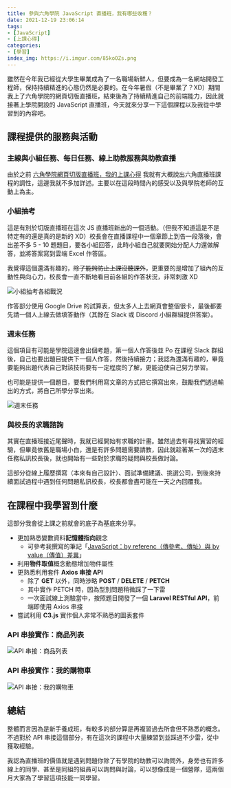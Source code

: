 ```yaml
---
title: 參與六角學院 JavaScript 直播班，我有哪些收穫？
date: 2021-12-19 23:06:14
tags:
- [JavaScript]
- [上課心得]
categories:
- [學習]
index_img: https://i.imgur.com/85koOZs.png
---
```


雖然在今年我已經從大學生畢業成為了一名職場新鮮人，但要成為一名網站開發工程師，保持持續精進的心態仍然是必要的。在今年暑假（不是畢業了？XD）期間我上了六角學院的網頁切版直播班，結束後為了持續精進自己的前端能力，因此就接著上學院開設的 JavaScript 直播班，今天就來分享一下這個課程以及我從中學習到的內容吧。

<!-- more -->

## 課程提供的服務與活動

### 主線與小組任務、每日任務、線上助教服務與助教直播

由於之前 [六角學院網頁切版直播班，我的上課心得](https://guiblogs.com/hex-web-layout-training/) 我就有大概說出六角直播班課程的調性，這邊我就不多加詳述。主要以在這段時間內的感受以及與學院老師的互動上為主。

### 小組抽考

這是有別於切版直播班在這次 JS 直播班新出的一個活動。（但我不知道這是不是特定有的還是真的是新的 XD）校長會在直播課程中一個章節上到告一段落後，會出差不多 5 - 10 題題目，要各小組回答，此時小組自己就要開始分配人力還做解答，並將答案寫到雲端 Excel 作答區。

我覺得這個還滿有趣的，~~除了能夠防止上課沒聽課外~~，更重要的是增加了組內的互動性與向心力，校長會一直不斷地看目前各組的作答狀況，非常刺激 XD

![小組抽考各組戰況](https://i.imgur.com/HTLSGfn.png)

作答部分使用 Google Drive 的試算表，但太多人上去網頁會整個很卡，最後都要先請一個人上線去做填答動作（其餘在 Slack 或 Discord 小組群組提供答案）。

### 週末任務

這個項目有可能是學院這邊會出個考題，第一個人作答後並 Po 在課程 Slack 群組後，自己也要出題目提供下一個人作答，然後持續接力；我認為還滿有趣的，畢竟要能夠出題代表自己對該技術要有一定程度的了解，更能迫使自己努力學習。

也可能是提供一個題目，要我們利用寫文章的方式把它撰寫出來，鼓勵我們透過輸出的方式，將自己所學分享出來。

![週末任務](https://i.imgur.com/WFXGzOl.png)

### 與校長的求職諮詢

其實在直播班接近尾聲時，我就已經開始有求職的計畫。雖然過去有尋找實習的經驗，但畢竟依舊是職場小白，還是有許多問題需要請教，因此就趁著某一次的週末任務私訊校長後，就也開始有一些對於求職的疑問與校長做討論。

這部分從線上履歷撰寫（本來有自己設計）、面試準備建議、挑選公司，到後來持續面試過程中遇到任何問題私訊校長，校長都會盡可能在一天之內回覆我。

## 在課程中我學習到什麼

這部分我會從上課之前就會的底子為基底來分享。

* 更加熟悉變數資料**記憶體指向**觀念
    * 可參考我撰寫的筆記「[JavaScript：by referenc（傳參考、傳址）與 by value（傳值）差異](https://guiblogs.com/js-by-reference-value/)」
* 利用**物件取值**概念動態增加物件屬性
* 更熟悉利用套件 **Axios 串接 API**
    * 除了 **GET** 以外，同時涉略 **POST** / **DELETE** / **PETCH**
    * 其中實作 PETCH 時，因為型別問題稍微踩了一下雷
    * 一次面試線上測驗當中，按照題目開發了一個 **Laravel RESTful API**，前端即使用 Axios 串接
* 嘗試利用 **C3.js** 實作個人非常不熟悉的圖表套件

### API 串接實作：商品列表

![API 串接：商品列表](https://i.imgur.com/rw2Qnql.png)

### API 串接實作：我的購物車

![API 串接：我的購物車](https://i.imgur.com/0cZsCvY.png)

## 總結

整體而言因為是新手養成班，有較多的部分算是再複習過去所會但不熟悉的概念。不過對於 API 串接這個部分，有在這次的課程中大量練習到並踩過不少雷，從中獲取經驗。

我認為直播班的價值就是遇到問題你除了有學院的助教可以詢問外，身旁也有許多線上的同學、甚至是同組的組員可以詢問與討論，可以想像成是一個營隊，這兩個月大家為了學習這項技能一同學習。